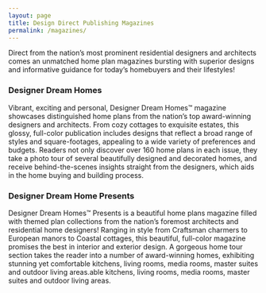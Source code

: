 ```yaml
---
layout: page
title: Design Direct Publishing Magazines
permalink: /magazines/
---
```


Direct from the nation’s most prominent residential designers and architects comes an unmatched home plan magazines bursting with superior designs and informative guidance for today’s homebuyers and their lifestyles!

### Designer Dream Homes
Vibrant, exciting and personal, Designer Dream Homes™ magazine showcases distinguished home plans from the nation’s top award-winning designers and architects. From cozy cottages to exquisite estates, this glossy, full-color publication includes designs that reflect a broad range of styles and square-footages, appealing to a wide variety of preferences and budgets. Readers not only discover over 160 home plans in each issue, they take a photo tour of several beautifully designed and decorated homes, and receive behind-the-scenes insights straight from the designers, which aids in the home buying and building process.


### Designer Dream Home Presents
Designer Dream Homes™ Presents is a beautiful home plans magazine filled with themed plan collections from the nation’s foremost architects and residential home designers! Ranging in style from Craftsman charmers to European manors to Coastal cottages, this beautiful, full-color magazine promises the best in interior and exterior design. A gorgeous home tour section takes the reader into a number of award-winning homes, exhibiting stunning yet comfortable kitchens, living rooms, media rooms, master suites and outdoor living areas.able kitchens, living rooms, media rooms, master suites and outdoor living areas.
